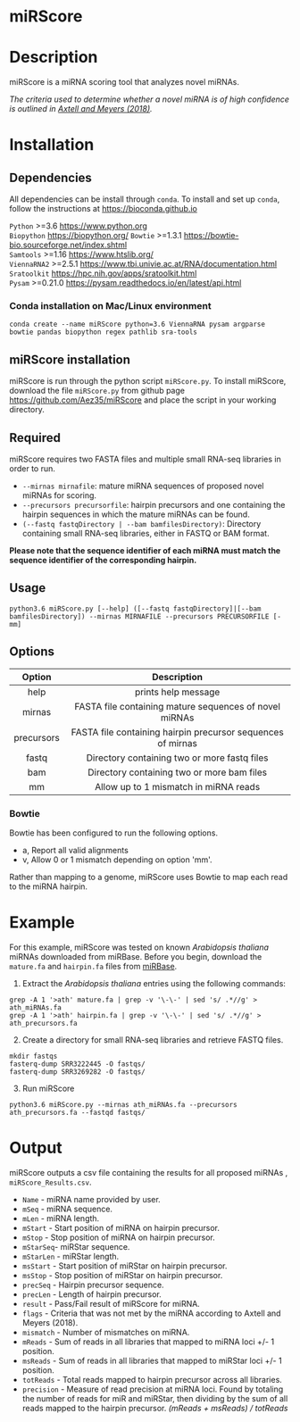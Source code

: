 # miRScore

# Description

miRScore is a miRNA scoring tool that analyzes novel miRNAs. 

*The criteria used to determine whether a novel miRNA is of high confidence is outlined in [Axtell and Meyers (2018)](https://pubmed.ncbi.nlm.nih.gov/29343505/).*

# Installation

## Dependencies
All dependencies can be install through `conda`. To install and set up `conda`, follow the instructions at https://bioconda.github.io

`Python` >=3.6 https://www.python.org  
`Biopython` https://biopython.org/
`Bowtie` >=1.3.1 https://bowtie-bio.sourceforge.net/index.shtml  
`Samtools` >=1.16 https://www.htslib.org/  
`ViennaRNA2` >=2.5.1 https://www.tbi.univie.ac.at/RNA/documentation.html  
`Sratoolkit` https://hpc.nih.gov/apps/sratoolkit.html  
`Pysam` >=0.21.0 https://pysam.readthedocs.io/en/latest/api.html

### Conda installation on Mac/Linux environment

```
conda create --name miRScore python=3.6 ViennaRNA pysam argparse bowtie pandas biopython regex pathlib sra-tools
```


## miRScore installation

miRScore is run through the python script `miRScore.py`. To install miRScore, download the file `miRScore.py` from github page https://github.com/Aez35/miRScore and place the script in your working directory.

    
## Required

miRScore requires two FASTA files and multiple small RNA-seq libraries in order to run.   

* `--mirnas mirnafile`: mature miRNA sequences of proposed novel miRNAs for scoring.   
* `--precursors precursorfile`:  hairpin precursors and one containing the hairpin sequences in which the mature miRNAs can be found.  
* `(--fastq fastqDirectory | --bam bamfilesDirectory)`: Directory containing small RNA-seq libraries, either in FASTQ or BAM format.  

**Please note that the sequence identifier of each miRNA must match the sequence identifier of the corresponding hairpin.**


## Usage
```
python3.6 miRScore.py [--help] ([--fastq fastqDirectory]|[--bam bamfilesDirectory]) --mirnas MIRNAFILE --precursors PRECURSORFILE [-mm]
```

## Options

|Option     |Description                                                  |
|:---------:|:-----------------------------------------------------------:|
|help       | prints help message                                         |
|mirnas     | FASTA file containing mature sequences of novel miRNAs      |
|precursors | FASTA file containing hairpin precursor sequences of mirnas |
|fastq      | Directory containing two or more fastq files                |
|bam        | Directory containing two or more bam files                  |
|mm         | Allow up to 1 mismatch in miRNA reads                       |

### Bowtie

Bowtie has been configured to run the following options.

- a, Report all valid alignments
- v, Allow 0 or 1 mismatch depending on option 'mm'.

Rather than mapping to a genome, miRScore uses Bowtie to map each read to the miRNA hairpin.


# Example

For this example, miRScore was tested on known _Arabidopsis thaliana_ miRNAs downloaded from miRBase. Before you begin, download the `mature.fa` and `hairpin.fa` files from [miRBase](https://www.mirbase.org/ftp.shtml).

1. Extract the *Arabidopsis thaliana* entries using the following commands:
```
grep -A 1 '>ath' mature.fa | grep -v '\-\-' | sed 's/ .*//g' > ath_miRNAs.fa
grep -A 1 '>ath' hairpin.fa | grep -v '\-\-' | sed 's/ .*//g' > ath_precursors.fa
```
2. Create a directory for small RNA-seq libraries and retrieve FASTQ files.

```
mkdir fastqs
fasterq-dump SRR3222445 -O fastqs/
fasterq-dump SRR3269282 -O fastqs/
```
3. Run miRScore
```
python3.6 miRScore.py --mirnas ath_miRNAs.fa --precursors ath_precursors.fa --fastqd fastqs/
```

# Output
miRScore outputs a csv file containing the results for all proposed miRNAs , `miRScore_Results.csv`.


* `Name` - miRNA name provided by user.  
* `mSeq` - miRNA sequence.  
* `mLen` - miRNA length.  
* `mStart` - Start position of miRNA on hairpin precursor.  
* `mStop` - Stop position of miRNA on hairpin precursor.   
* `mStarSeq`- miRStar sequence.  
* `mStarLen` - miRStar length.  
* `msStart` - Start position of miRStar on hairpin precursor.  
* `msStop` - Stop position of miRStar on hairpin precursor.  
* `precSeq` - Hairpin precursor sequence.  
* `precLen` - Length of hairpin precursor.  
* `result` - Pass/Fail result of miRScore for miRNA.  
* `flags` - Criteria that was not met by the miRNA according to Axtell and Meyers (2018).  
* `mismatch` - Number of mismatches on miRNA.  
* `mReads` - Sum of reads in all libraries that mapped to miRNA loci +/- 1 position.  
* `msReads` - Sum of reads in all libraries that mapped to miRStar loci +/- 1 position.  
* `totReads` - Total reads mapped to hairpin precursor across all libraries.  
* `precision` - Measure of read precision at miRNA loci. Found by totaling the number of reads for miR and miRStar, then dividing by the sum of all reads mapped to the hairpin precursor.  *(mReads + msReads) / totReads*


